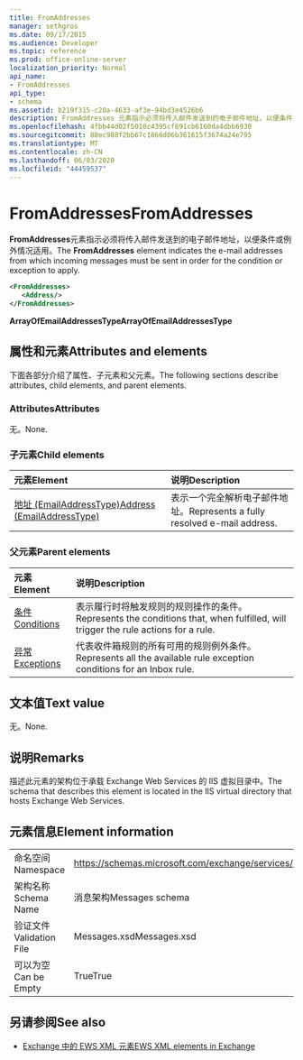 ```yaml
---
title: FromAddresses
manager: sethgros
ms.date: 09/17/2015
ms.audience: Developer
ms.topic: reference
ms.prod: office-online-server
localization_priority: Normal
api_name:
- FromAddresses
api_type:
- schema
ms.assetid: b219f315-c20a-4633-af3e-94bd3e4526b6
description: FromAddresses 元素指示必须将传入邮件发送到的电子邮件地址，以便条件或例外情况适用。
ms.openlocfilehash: 4fbb44d02f5010c4395cf691cb6160da4dbb6930
ms.sourcegitcommit: 88ec988f2bb67c1866d06b361615f3674a24e795
ms.translationtype: MT
ms.contentlocale: zh-CN
ms.lasthandoff: 06/03/2020
ms.locfileid: "44459537"
---
```

# <a name="fromaddresses"></a><span data-ttu-id="530fd-103">FromAddresses</span><span class="sxs-lookup"><span data-stu-id="530fd-103">FromAddresses</span></span>

<span data-ttu-id="530fd-104">**FromAddresses**元素指示必须将传入邮件发送到的电子邮件地址，以便条件或例外情况适用。</span><span class="sxs-lookup"><span data-stu-id="530fd-104">The **FromAddresses** element indicates the e-mail addresses from which incoming messages must be sent in order for the condition or exception to apply.</span></span> 
  
```XML
<FromAddresses>
   <Address/>
</FromAddresses>
```

 <span data-ttu-id="530fd-105">**ArrayOfEmailAddressesType**</span><span class="sxs-lookup"><span data-stu-id="530fd-105">**ArrayOfEmailAddressesType**</span></span>
## <a name="attributes-and-elements"></a><span data-ttu-id="530fd-106">属性和元素</span><span class="sxs-lookup"><span data-stu-id="530fd-106">Attributes and elements</span></span>

<span data-ttu-id="530fd-107">下面各部分介绍了属性、子元素和父元素。</span><span class="sxs-lookup"><span data-stu-id="530fd-107">The following sections describe attributes, child elements, and parent elements.</span></span>
  
### <a name="attributes"></a><span data-ttu-id="530fd-108">Attributes</span><span class="sxs-lookup"><span data-stu-id="530fd-108">Attributes</span></span>

<span data-ttu-id="530fd-109">无。</span><span class="sxs-lookup"><span data-stu-id="530fd-109">None.</span></span>
  
### <a name="child-elements"></a><span data-ttu-id="530fd-110">子元素</span><span class="sxs-lookup"><span data-stu-id="530fd-110">Child elements</span></span>

|<span data-ttu-id="530fd-111">**元素**</span><span class="sxs-lookup"><span data-stu-id="530fd-111">**Element**</span></span>|<span data-ttu-id="530fd-112">**说明**</span><span class="sxs-lookup"><span data-stu-id="530fd-112">**Description**</span></span>|
|:-----|:-----|
|[<span data-ttu-id="530fd-113">地址 (EmailAddressType)</span><span class="sxs-lookup"><span data-stu-id="530fd-113">Address (EmailAddressType)</span></span>](address-emailaddresstype.md) <br/> |<span data-ttu-id="530fd-114">表示一个完全解析电子邮件地址。</span><span class="sxs-lookup"><span data-stu-id="530fd-114">Represents a fully resolved e-mail address.</span></span>  <br/> |
   
### <a name="parent-elements"></a><span data-ttu-id="530fd-115">父元素</span><span class="sxs-lookup"><span data-stu-id="530fd-115">Parent elements</span></span>

|<span data-ttu-id="530fd-116">**元素**</span><span class="sxs-lookup"><span data-stu-id="530fd-116">**Element**</span></span>|<span data-ttu-id="530fd-117">**说明**</span><span class="sxs-lookup"><span data-stu-id="530fd-117">**Description**</span></span>|
|:-----|:-----|
|[<span data-ttu-id="530fd-118">条件</span><span class="sxs-lookup"><span data-stu-id="530fd-118">Conditions</span></span>](conditions.md) <br/> |<span data-ttu-id="530fd-119">表示履行时将触发规则的规则操作的条件。</span><span class="sxs-lookup"><span data-stu-id="530fd-119">Represents the conditions that, when fulfilled, will trigger the rule actions for a rule.</span></span>  <br/> |
|[<span data-ttu-id="530fd-120">异常</span><span class="sxs-lookup"><span data-stu-id="530fd-120">Exceptions</span></span>](exceptions.md) <br/> |<span data-ttu-id="530fd-121">代表收件箱规则的所有可用的规则例外条件。</span><span class="sxs-lookup"><span data-stu-id="530fd-121">Represents all the available rule exception conditions for an Inbox rule.</span></span>  <br/> |
   
## <a name="text-value"></a><span data-ttu-id="530fd-122">文本值</span><span class="sxs-lookup"><span data-stu-id="530fd-122">Text value</span></span>

<span data-ttu-id="530fd-123">无。</span><span class="sxs-lookup"><span data-stu-id="530fd-123">None.</span></span>
  
## <a name="remarks"></a><span data-ttu-id="530fd-124">说明</span><span class="sxs-lookup"><span data-stu-id="530fd-124">Remarks</span></span>

<span data-ttu-id="530fd-125">描述此元素的架构位于承载 Exchange Web Services 的 IIS 虚拟目录中。</span><span class="sxs-lookup"><span data-stu-id="530fd-125">The schema that describes this element is located in the IIS virtual directory that hosts Exchange Web Services.</span></span>
  
## <a name="element-information"></a><span data-ttu-id="530fd-126">元素信息</span><span class="sxs-lookup"><span data-stu-id="530fd-126">Element information</span></span>

|||
|:-----|:-----|
|<span data-ttu-id="530fd-127">命名空间</span><span class="sxs-lookup"><span data-stu-id="530fd-127">Namespace</span></span>  <br/> |https://schemas.microsoft.com/exchange/services/2006/messages  <br/> |
|<span data-ttu-id="530fd-128">架构名称</span><span class="sxs-lookup"><span data-stu-id="530fd-128">Schema Name</span></span>  <br/> |<span data-ttu-id="530fd-129">消息架构</span><span class="sxs-lookup"><span data-stu-id="530fd-129">Messages schema</span></span>  <br/> |
|<span data-ttu-id="530fd-130">验证文件</span><span class="sxs-lookup"><span data-stu-id="530fd-130">Validation File</span></span>  <br/> |<span data-ttu-id="530fd-131">Messages.xsd</span><span class="sxs-lookup"><span data-stu-id="530fd-131">Messages.xsd</span></span>  <br/> |
|<span data-ttu-id="530fd-132">可以为空</span><span class="sxs-lookup"><span data-stu-id="530fd-132">Can be Empty</span></span>  <br/> |<span data-ttu-id="530fd-133">True</span><span class="sxs-lookup"><span data-stu-id="530fd-133">True</span></span>  <br/> |
   
## <a name="see-also"></a><span data-ttu-id="530fd-134">另请参阅</span><span class="sxs-lookup"><span data-stu-id="530fd-134">See also</span></span>



- [<span data-ttu-id="530fd-135">Exchange 中的 EWS XML 元素</span><span class="sxs-lookup"><span data-stu-id="530fd-135">EWS XML elements in Exchange</span></span>](ews-xml-elements-in-exchange.md)

